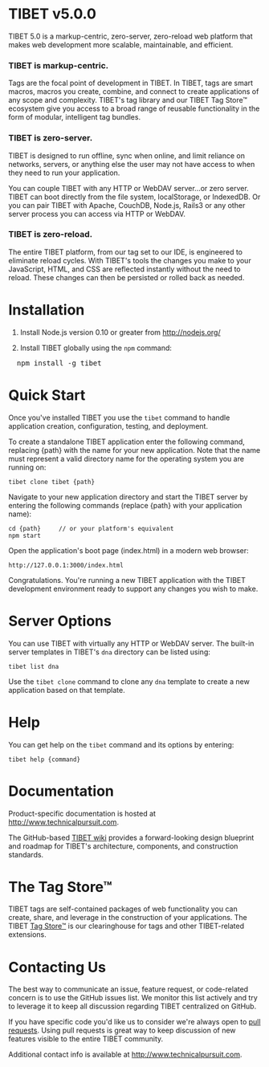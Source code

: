 # TIBET v5.0.0

TIBET 5.0 is a markup-centric, zero-server, zero-reload web platform
that makes web development more scalable, maintainable, and efficient.

### TIBET is markup-centric.
Tags are the focal point of development in TIBET. In TIBET, tags are
smart macros, macros you create, combine, and connect to create
applications of any scope and complexity. TIBET's tag library and our
TIBET Tag Store&trade; ecosystem give you access to a broad range of
reusable functionality in the form of modular, intelligent tag bundles.

### TIBET is zero-server.
TIBET is designed to run offline, sync when online, and limit reliance 
on networks, servers, or anything else the user may not have access to
when they need to run your application.

You can couple TIBET with any HTTP or WebDAV server...or zero server.
TIBET can boot directly from the file system, localStorage, or IndexedDB.
Or you can pair TIBET with Apache, CouchDB, Node.js, Rails3 or any other
server process you can access via HTTP or WebDAV.

### TIBET is zero-reload.
The entire TIBET platform, from our tag set to our IDE, is engineered to
eliminate reload cycles. With TIBET's tools the changes you make to your
JavaScript, HTML, and CSS are reflected instantly without the need to
reload. These changes can then be persisted or rolled back as needed.

# Installation

1. Install Node.js version 0.10 or greater from http://nodejs.org/

2. Install TIBET globally using the `npm` command:<br/>
<pre>
  npm install -g tibet
</pre>

# Quick Start

Once you've installed TIBET you use the `tibet` command to handle
application creation, configuration, testing, and deployment. 

To create a standalone TIBET application enter the following command,
replacing {path} with the name for your new application. Note that the
name must represent a valid directory name for the operating system you
are running on:

    tibet clone tibet {path}

Navigate to your new application directory and start the TIBET server by
entering the following commands (replace {path} with your application name):

    cd {path}     // or your platform's equivalent
    npm start

Open the application's boot page (index.html) in a modern web browser:

    http://127.0.0.1:3000/index.html

Congratulations. You're running a new TIBET application with the TIBET
development environment ready to support any changes you wish to make.

# Server Options

You can use TIBET with virtually any HTTP or WebDAV server. The built-in
server templates in TIBET's `dna` directory can be listed using:

    tibet list dna

Use the `tibet clone` command to clone any `dna` template to
create a new application based on that template.

# Help

You can get help on the `tibet` command and its options by entering:

    tibet help {command}


# Documentation

Product-specific documentation is hosted at <http://www.technicalpursuit.com>.

The GitHub-based [TIBET wiki](https://github.com/TechnicalPursuit/TIBET/wiki)
provides a forward-looking design blueprint and roadmap for TIBET's 
architecture, components, and construction standards.


# The Tag Store&trade;

TIBET tags are self-contained packages of web functionality you can create,
share, and leverage in the construction of your applications. The TIBET [Tag
Store&trade;](http://www.technicalpursuit.com/tibet/tagstore/) is our
clearinghouse for tags and other TIBET-related extensions. 


# Contacting Us

The best way to communicate an issue, feature request, or code-related concern
is to use the GitHub issues list. We monitor this list actively and try to
leverage it to keep all discussion regarding TIBET centralized on GitHub.

If you have specific code you'd like us to consider we're always open to [pull
requests](http://help.github.com/articles/using-pull-requests). Using pull
requests is great way to keep discussion of new features visible to the entire
TIBET community.

Additional contact info is available at <http://www.technicalpursuit.com>. 

